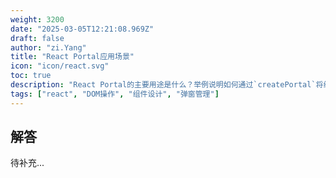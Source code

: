 ```yaml
---
weight: 3200
date: "2025-03-05T12:21:08.969Z"
draft: false
author: "zi.Yang"
title: "React Portal应用场景"
icon: "icon/react.svg"
toc: true
description: "React Portal的主要用途是什么？举例说明如何通过`createPortal`将组件渲染到DOM树外（如全局弹窗Modal），并解释其与普通子组件渲染的差异？"
tags: ["react", "DOM操作", "组件设计", "弹窗管理"]
---
```


## 解答

待补充...
